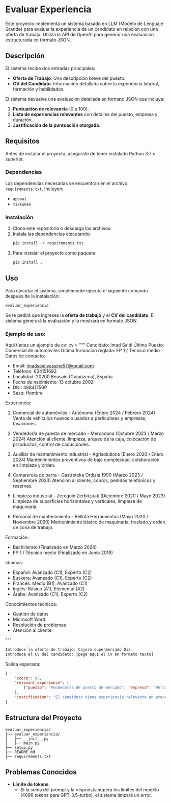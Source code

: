 
# Evaluar Experiencia

Este proyecto implementa un sistema basado en LLM (Modelo de Lenguaje Grande) para evaluar la experiencia de un candidato en relación con una oferta de trabajo. Utiliza la API de OpenAI para generar una evaluación estructurada en formato JSON.

## Descripción

El sistema recibe dos entradas principales:
- **Oferta de Trabajo**: Una descripción breve del puesto.
- **CV del Candidato**: Información detallada sobre la experiencia laboral, formación y habilidades.

El sistema devuelve una evaluación detallada en formato JSON que incluye:
1. **Puntuación de relevancia** (0 a 100).
2. **Lista de experiencias relevantes** con detalles del puesto, empresa y duración.
3. **Justificación de la puntuación otorgada**.

## Requisitos

Antes de instalar el proyecto, asegúrate de tener instalado Python 3.7 o superior.

### Dependencias

Las dependencias necesarias se encuentran en el archivo `requirements.txt`. Incluyen:
- `openai`
- `tiktoken`

### Instalación

1. Clona este repositorio o descarga los archivos.
2. Instala las dependencias ejecutando:
   ```bash
   pip install -r requirements.txt
   ```
3. Para instalar el proyecto como paquete:
   ```bash
   pip install .
   ```

## Uso

Para ejecutar el sistema, simplemente ejecuta el siguiente comando después de la instalación:

```bash
evaluar_experiencia
```

Se te pedirá que ingreses la **oferta de trabajo** y el **CV del candidato**. El sistema generará la evaluación y la mostrará en formato JSON.

### Ejemplo de uso:


Aquí tienes un ejemplo de cv: 
cv = """
Candidato: Imad Saidi
Último Puesto: Comercial de automóviles
Última formación reglada: FP 1 / Técnico medio
Datos de contacto:
- Email: imadsaidiyassine57@gmail.com
- Teléfono: 634151693
- Localidad: 20200 Beasain (Guipúzcoa), España
- Fecha de nacimiento: 13 octubre 2002
- DNI: 48841750P
- Sexo: Hombre

Experiencia:
1. Comercial de automóviles - Autónomo (Enero 2024 / Febrero 2024)
   Venta de vehículos nuevos o usados a particulares y empresas, tasaciones.
   
2. Vendedor/a de puesto de mercado - Mercadona (Octubre 2023 / Marzo 2024)
   Atención al cliente, limpieza, arqueo de la caja, colocación de prsoductos, control de caducidades.

3. Auxiliar de mantenimiento industrial - Agrisolutions (Enero 2020 / Enero 2024)
   Mantenimientos preventivos de baja complejidad, colaboración en limpieza y orden.

4. Camarero/a de barra - Gastroteka Ordizia 1990 (Marzo 2023 / Septiembre 2023)
   Atención al cliente, cobros, pedidos telefónicos y reservas.

5. Limpieza industrial - Zereguin Zerbitzuak (Diciembre 2020 / Mayo 2023)
   Limpieza de superficies horizontales y verticales, limpieza de maquinaria.

6. Personal de mantenimiento - Bellota Herramientas (Mayo 2020 / Noviembre 2020)
   Mantenimiento básico de maquinaria, traslado y orden de zona de trabajo.

Formación:
- Bachillerato (Finalizado en Marzo 2024)
- FP 1 / Técnico medio (Finalizado en Junio 2019)

Idiomas:
- Español: Avanzado (C1), Experto (C2)
- Euskera: Avanzado (C1), Experto (C2)
- Francés: Medio (B1), Avanzado (C1)
- Inglés: Básico (A1), Elemental (A2)
- Árabe: Avanzado (C1), Experto (C2)

Conocimientos técnicos:
- Gestión de datos
- Microsoft Word
- Resolución de problemas
- Atención al cliente


"""
```bash
Introduce la oferta de trabajo: Cajero supermercado Dia
Introduce el CV del candidato: [pega aquí el CV en formato texto]
```

Salida esperada:
```json
{
    "score": 85,
    "relevant_experience": [
        {"puesto": "Vendedor/a de puesto de mercado", "empresa": "Mercadona", "duracion": "Octubre 2023 / Marzo 2024"}
    ],
    "justification": "El candidato tiene experiencia relevante en atención al cliente y manejo de caja."
}
```

## Estructura del Proyecto

```
evaluar_experiencia/
├── evaluar_experiencia/
│   ├── __init__.py
│   ├── main.py
├── setup.py
├── README.md
├── requirements.txt
```

## Problemas Conocidos

- **Límite de tokens**: 
    - Si la suma del prompt y la respuesta supera los límites del modelo (4096 tokens para GPT-3.5-turbo), el sistema lanzará un error.